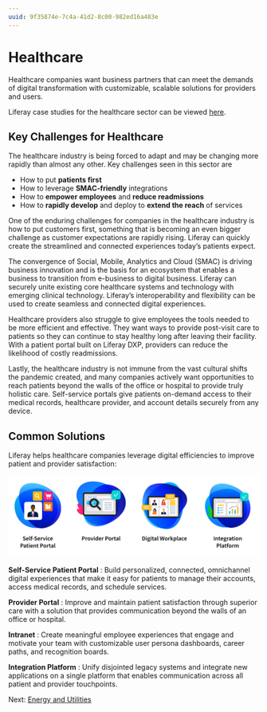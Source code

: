 ```yaml
---
uuid: 9f35874e-7c4a-41d2-8c00-982ed16a483e
---
```


# Healthcare

Healthcare companies want business partners that can meet the demands of digital transformation with customizable, scalable solutions for providers and users.

Liferay case studies for the healthcare sector can be viewed [here](https://www.liferay.com/resources/case-studies?industries=healthcare).

## Key Challenges for Healthcare

The healthcare industry is being forced to adapt and may be changing more rapidly than almost any other.  Key challenges seen in this sector are

* How to put **patients first**
* How to leverage **SMAC-friendly** integrations
* How to **empower employees** and **reduce readmissions**
* How to **rapidly develop** and deploy to **extend the reach** of services

One of the enduring challenges for companies in the healthcare industry is how to put customers first, something that is becoming an even bigger challenge as customer expectations are rapidly rising. Liferay can quickly create the streamlined and connected experiences today’s patients expect.

The convergence of Social, Mobile, Analytics and Cloud (SMAC) is driving business innovation and is the basis for an ecosystem that enables a business to transition from e-business to digital business. Liferay can securely unite existing core healthcare systems and technology with emerging clinical technology. Liferay’s interoperability and flexibility can be used to create seamless and connected digital experiences.

Healthcare providers also struggle to give employees the tools needed to be more efficient and effective. They want ways to provide post-visit care to patients so they can continue to stay healthy long after leaving their facility. With a patient portal built on Liferay DXP, providers can reduce the likelihood of costly readmissions.

Lastly, the healthcare industry is not immune from the vast cultural shifts the pandemic created, and many companies actively want opportunities to reach patients beyond the walls of the office or hospital to provide truly holistic care. Self-service portals give patients on-demand access to their medical records, healthcare provider, and account details securely from any device.

## Common Solutions

Liferay helps healthcare companies leverage digital efficiencies to improve patient and provider satisfaction:

![Common solutions for healthcare organizations include Self-Service patient portals, provider portals, digital workplaces, and integration platforms.](./healthcare/images/01.png)

**Self-Service Patient Portal** : Build personalized, connected, omnichannel digital experiences that make it easy for patients to manage their accounts, access medical records, and schedule services.

**Provider Portal** : Improve and maintain patient satisfaction through superior care with a solution that provides communication beyond the walls of an office or hospital.

**Intranet** : Create meaningful employee experiences that engage and motivate your team with customizable user persona dashboards, career paths, and recognition boards.

**Integration Platform** : Unify disjointed legacy systems and integrate new applications on a single platform that enables communication across all patient and provider touchpoints.

Next: [Energy and Utilities](./energy-and-utilities.md)
